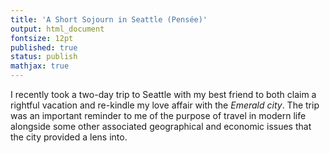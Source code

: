 ```yaml
---
title: 'A Short Sojourn in Seattle (Pensée)'
output: html_document
fontsize: 12pt
published: true
status: publish
mathjax: true
---
```


I recently took a two-day trip to Seattle with my best friend to both claim a rightful vacation and re-kindle my love affair with the *Emerald city*. The trip was an important reminder to me of the purpose of travel in modern life alongside some other associated geographical and economic issues that the city provided a lens into.
